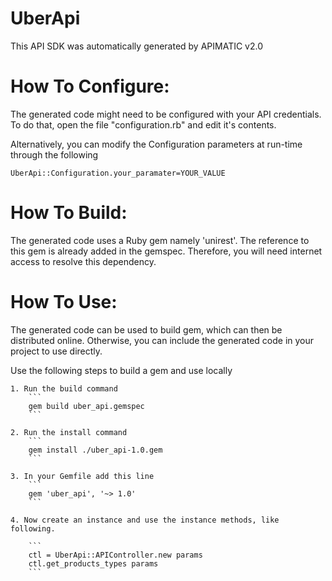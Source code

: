 UberApi
=================
This API SDK was automatically generated by APIMATIC v2.0

How To Configure:
=================
The generated code might need to be configured with your API credentials. To do that,
open the file "configuration.rb" and edit it's contents.

Alternatively, you can modify the Configuration parameters at run-time through the following
```
UberApi::Configuration.your_paramater=YOUR_VALUE
```

How To Build: 
=============
The generated code uses a Ruby gem namely 'unirest'. The reference to this gem is
already added in the gemspec. Therefore, you will need internet access to resolve
this dependency.

How To Use:
===========
The generated code can be used to build gem, which can then be distributed online.
Otherwise, you can include the generated code in your project to use directly.

Use the following steps to build a gem and use locally

    1. Run the build command
        ```
        gem build uber_api.gemspec
        ```

    2. Run the install command  
        ```
        gem install ./uber_api-1.0.gem
        ```

    3. In your Gemfile add this line
        ```
        gem 'uber_api', '~> 1.0'
        ```

    4. Now create an instance and use the instance methods, like following.

        ```
        ctl = UberApi::APIController.new params
        ctl.get_products_types params
        ```
